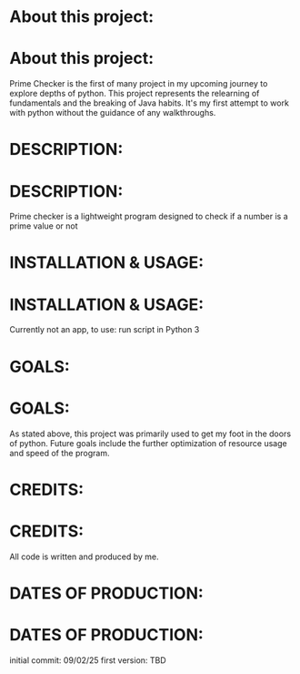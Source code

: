 <h1> About this project: </h1>     
<p>
<h1> About this project: </h1>     
<p>
    Prime Checker is the first of many project in my upcoming journey to explore depths of python. 
    This project represents the relearning of fundamentals and the breaking of Java habits. It's my first attempt to work with python without the guidance of any walkthroughs.
</p>
</p>

<h1>DESCRIPTION:</h1>
<p>
<h1>DESCRIPTION:</h1>
<p>
    Prime checker is a lightweight program designed to check if a number is a prime value or not
</p>
</p>

<h1>INSTALLATION & USAGE: </h1>    
<p>
<h1>INSTALLATION & USAGE: </h1>    
<p>
    Currently not an app,
    to use: run script in Python 3
</p>

</p>


<h1> GOALS: </h1>    
<p>
<h1> GOALS: </h1>    
<p>
    As stated above, this project was primarily used to get my foot in the doors of python. Future goals include the further optimization of resource usage and speed of the program. 
</p>
</p>

<h1>CREDITS:</h1>    
<p>
<h1>CREDITS:</h1>    
<p>
    All code is written and produced by me. 
</p>
</p>

<h1> DATES OF PRODUCTION: </h1>
<p>
<h1> DATES OF PRODUCTION: </h1>
<p>
    initial commit: 09/02/25
    first version: TBD
</p>